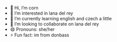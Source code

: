 - 👋 Hi, I’m corn
- 👀 I’m interested in lana del rey
- 🌱 I’m currently learning english and czech a little
- 💞️ I’m looking to collaborate on lana del rey
- 😄 Pronouns: she/her
- ⚡ Fun fact: im from donbass

<!---
pedovo4ka/pedovo4ka is a ✨ special ✨ repository because its `README.md` (this file) appears on your GitHub profile.
You can click the Preview link to take a look at your changes.
--->
